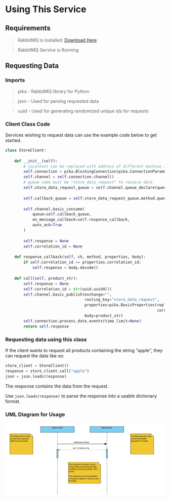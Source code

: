 # Using This Service

## Requirements

> RabbitMQ is installed: [Download Here](https://www.rabbitmq.com/download.html)

> RabbitMQ Service is Running

## Requesting Data

### Imports

> pika - RabbitMQ library for Python

> json - Used for parsing requested data

> uuid - Used for generating randomized unique ids for requests

### Client Class Code

Services wishing to request data can use the example code below to get started.

```python
class StoreClient:

    def __init__(self):
        # localhost can be replaced with address of different machine if desired
        self.connection = pika.BlockingConnection(pika.ConnectionParameters("localhost"))
        self.channel = self.connection.channel()
        # queue name must be "store_data_request" to receive data
        self.store_data_request_queue = self.channel.queue_declare(queue="store_data_request")

        self.callback_queue = self.store_data_request_queue.method.queue

        self.channel.basic_consume(
            queue=self.callback_queue,
            on_message_callback=self.response_callback,
            auto_ack=True
        )

        self.response = None
        self.correlation_id = None

    def response_callback(self, ch, method, properties, body):
        if self.correlation_id == properties.correlation_id:
            self.response = body.decode()

    def call(self, product_str):
        self.response = None
        self.correlation_id = str(uuid.uuid4())
        self.channel.basic_publish(exchange="",
                                   routing_key="store_data_request",
                                   properties=pika.BasicProperties(reply_to=self.callback_queue,
                                                                   correlation_id=self.correlation_id),
                                   body=product_str)
        self.connection.process_data_events(time_limit=None)
        return self.response
```

### Requesting data using this class

If the client wants to request all products containing the string "apple", they can request the data like so:

```python
store_client = StoreClient()
response = store_client.call("apple")
json = json.loads(response)
```

The response contains the data from the request.

Use ```json.loads(response)``` to parse the response into a usable dictionary format.

### UML Diagram for Usage

![UMl Diagram](UMLDiagram.png)
